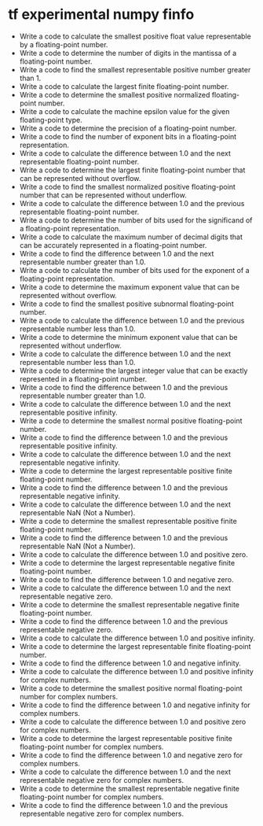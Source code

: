 # tf experimental numpy finfo

- Write a code to calculate the smallest positive float value representable by a floating-point number.
- Write a code to determine the number of digits in the mantissa of a floating-point number.
- Write a code to find the smallest representable positive number greater than 1.
- Write a code to calculate the largest finite floating-point number.
- Write a code to determine the smallest positive normalized floating-point number.
- Write a code to calculate the machine epsilon value for the given floating-point type.
- Write a code to determine the precision of a floating-point number.
- Write a code to find the number of exponent bits in a floating-point representation.
- Write a code to calculate the difference between 1.0 and the next representable floating-point number.
- Write a code to determine the largest finite floating-point number that can be represented without overflow.
- Write a code to find the smallest normalized positive floating-point number that can be represented without underflow.
- Write a code to calculate the difference between 1.0 and the previous representable floating-point number.
- Write a code to determine the number of bits used for the significand of a floating-point representation.
- Write a code to calculate the maximum number of decimal digits that can be accurately represented in a floating-point number.
- Write a code to find the difference between 1.0 and the next representable number greater than 1.0.
- Write a code to calculate the number of bits used for the exponent of a floating-point representation.
- Write a code to determine the maximum exponent value that can be represented without overflow.
- Write a code to find the smallest positive subnormal floating-point number.
- Write a code to calculate the difference between 1.0 and the previous representable number less than 1.0.
- Write a code to determine the minimum exponent value that can be represented without underflow.
- Write a code to calculate the difference between 1.0 and the next representable number less than 1.0.
- Write a code to determine the largest integer value that can be exactly represented in a floating-point number.
- Write a code to find the difference between 1.0 and the previous representable number greater than 1.0.
- Write a code to calculate the difference between 1.0 and the next representable positive infinity.
- Write a code to determine the smallest normal positive floating-point number.
- Write a code to find the difference between 1.0 and the previous representable positive infinity.
- Write a code to calculate the difference between 1.0 and the next representable negative infinity.
- Write a code to determine the largest representable positive finite floating-point number.
- Write a code to find the difference between 1.0 and the previous representable negative infinity.
- Write a code to calculate the difference between 1.0 and the next representable NaN (Not a Number).
- Write a code to determine the smallest representable positive finite floating-point number.
- Write a code to find the difference between 1.0 and the previous representable NaN (Not a Number).
- Write a code to calculate the difference between 1.0 and positive zero.
- Write a code to determine the largest representable negative finite floating-point number.
- Write a code to find the difference between 1.0 and negative zero.
- Write a code to calculate the difference between 1.0 and the next representable negative zero.
- Write a code to determine the smallest representable negative finite floating-point number.
- Write a code to find the difference between 1.0 and the previous representable negative zero.
- Write a code to calculate the difference between 1.0 and positive infinity.
- Write a code to determine the largest representable finite floating-point number.
- Write a code to find the difference between 1.0 and negative infinity.
- Write a code to calculate the difference between 1.0 and positive infinity for complex numbers.
- Write a code to determine the smallest positive normal floating-point number for complex numbers.
- Write a code to find the difference between 1.0 and negative infinity for complex numbers.
- Write a code to calculate the difference between 1.0 and positive zero for complex numbers.
- Write a code to determine the largest representable positive finite floating-point number for complex numbers.
- Write a code to find the difference between 1.0 and negative zero for complex numbers.
- Write a code to calculate the difference between 1.0 and the next representable negative zero for complex numbers.
- Write a code to determine the smallest representable negative finite floating-point number for complex numbers.
- Write a code to find the difference between 1.0 and the previous representable negative zero for complex numbers.